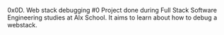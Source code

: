 0x0D. Web stack debugging #0
Project done during Full Stack Software Engineering studies at Alx School. It aims to learn about how to debug a webstack.
